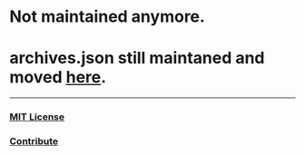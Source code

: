 # Not maintained anymore.
# archives.json still maintaned and moved [here](https://github.com/MayhemYDG/archives.json).

***

### [MIT License](/LICENSE)
### [Contribute](/CONTRIBUTING.md)
